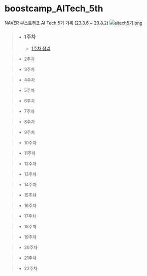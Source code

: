 # boostcamp_AITech_5th
NAVER 부스트캠프 AI Tech 5기 기록 (23.3.6 ~ 23.8.2)
![aitech5기.png](aitech5%EA%B8%B0.png)


> * ### 1주차
>   * [1주차 정리](/주차별정리/1주차/note.md)


> * 2주차



> * 3주차



> * 4주차



> * 5주차



> * 6주차



> * 7주차



> * 8주차



> * 9주차



> * 10주차



> * 11주차



> * 12주차



> * 13주차



> * 14주차



> * 15주차



> * 16주차



> * 17주차



> * 18주차




> * 19주차



> * 20주차



> * 21주차



> * 22주차


